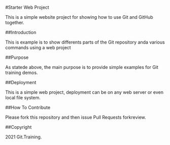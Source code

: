 #Starter Web Project

This is a simple website project for
showing how to use Git and GitHub together.

##Introduction

This is example is to show differents parts
of the Git repository anda various commands
using a web project

##Purpose

As statede above, the main purpose is to
provide simple examples for Git training 
demos.

##Deployment

This is a simple web project, deployment
can be on any web server or even local 
file system.

##How To Contribute

Please fork this repository and then issue Pull Requests forkreview.

##Copyright

2021 Git.Training.
